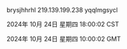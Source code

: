 brysjhhrhl 219.139.199.238 yqqlmgsycl

2024年 10月 24日 星期四 18:00:02 CST

2024年 10月 24日 星期四 10:00:02 GMT
